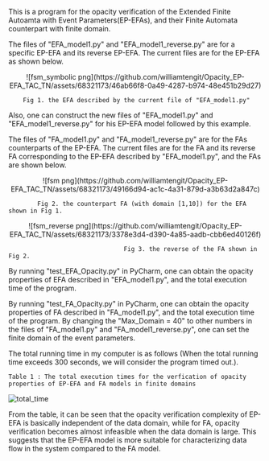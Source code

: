 This is a program for the opacity verification of the Extended Finite Autoamta with Event Parameters(EP-EFAs), 
and their Finite Automata counterpart with finite domain.

The files of "EFA_model1.py" and "EFA_model1_reverse.py" are for a specific EP-EFA and its reverse EP-EFA. 
The current files are for the EP-EFA as shown below.
<p align="center">
![fsm_symbolic png](https://github.com/williamtengit/Opacity_EP-EFA_TAC_TN/assets/68321173/46ab66f8-0a49-4287-b974-48e451b29d27)

        Fig 1. the EFA described by the current file of "EFA_model1.py"
<p>

Also, one can construct the new files of "EFA_model1.py" and "EFA_model1_reverse.py" for his EP-EFA model followed by this example. 

The files of "FA_model1.py" and "FA_model1_reverse.py" are for the FAs counterparts of the EP-EFA.
The current files are for the FA and its reverse FA corresponding to the EP-EFA described by "EFA_model1.py", 
and the FAs are shown below.
<p align="center">
![fsm png](https://github.com/williamtengit/Opacity_EP-EFA_TAC_TN/assets/68321173/49166d94-ac1c-4a31-879d-a3b63d2a847c)

            Fig 2. the counterpart FA (with domain [1,10]) for the EFA shown in Fig 1.
<p>

<p align="center">
![fsm_reverse png](https://github.com/williamtengit/Opacity_EP-EFA_TAC_TN/assets/68321173/3378e3d4-d390-4a85-aadb-cbb6ed40126f)

                                    Fig 3. the reverse of the FA shown in Fig 2.
<p>
By running "test_EFA_Opacity.py" in PyCharm, one can obtain the opacity properties of EFA described in "EFA_model1.py", and the total
execution time of the program.

By running "test_FA_Opacity.py" in PyCharm, one can obtain the opacity properties of FA described in "FA_model1.py", and the total
execution time of the program.
By changing the "Max_Domain = 40" to other numbers in the files of "FA_model1.py" and "FA_model1_reverse.py", one can set the finite
domain of the event parameters.

The total running time in my computer is as follows (When the total running time exceeds 300 seconds, we will consider the program timed out.).

	Table 1 : The total execution times for the verfication of opacity properties of EP-EFA and FA models in finite domains

![total_time](https://github.com/williamtengit/Opacity_EP-EFA_TAC_TN/assets/68321173/edba36fb-9ddd-4fd4-9f2e-3e0b4628abda)


From the table, it can be seen that the opacity verification complexity of EP-EFA is basically independent of the data domain, while for FA, opacity verification becomes almost infeasible when the data domain is large. 
This suggests that the EP-EFA model is more suitable for characterizing data flow in the system compared to the FA model.




